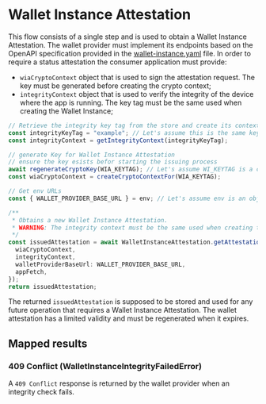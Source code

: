 # Wallet Instance Attestation

This flow consists of a single step and is used to obtain a Wallet Instance Attestation. The wallet provider must implement its endpoints based on the OpenAPI specification provided in the [wallet-instance.yaml](../../openapi/wallet-provider.yaml) file.
In order to require a status attestation the consumer application must provide:

- `wiaCryptoContext` object that is used to sign the attestation request. The key must be generated before creating the crypto context;
- `integrityContext` object that is used to verify the integrity of the device where the app is running. The key tag must be the same used when creating the Wallet Instance;

```ts
// Retrieve the integrity key tag from the store and create its context
const integrityKeyTag = "example"; // Let's assume this is the same key used when creating the Wallet Instance
const integrityContext = getIntegrityContext(integrityKeyTag);

// generate Key for Wallet Instance Attestation
// ensure the key esists befor starting the issuing process
await regenerateCryptoKey(WIA_KEYTAG); // Let's assume WI_KEYTAG is a constant string and regenerateCryptoKey is a function that regenerates the key each time it is called
const wiaCryptoContext = createCryptoContextFor(WIA_KEYTAG);

// Get env URLs
const { WALLET_PROVIDER_BASE_URL } = env; // Let's assume env is an object containing the environment variables

/**
 * Obtains a new Wallet Instance Attestation.
 * WARNING: The integrity context must be the same used when creating the Wallet Instance with the same keytag.
 */
const issuedAttestation = await WalletInstanceAttestation.getAttestation({
  wiaCryptoContext,
  integrityContext,
  walletProviderBaseUrl: WALLET_PROVIDER_BASE_URL,
  appFetch,
});
return issuedAttestation;
```

The returned `issuedAttestation` is supposed to be stored and used for any future operation that requires a Wallet Instance Attestation. The wallet attestation has a limited validity and must be regenerated when it expires.

## Mapped results

### 409 Conflict (WalletInstanceIntegrityFailedError)

A `409 Conflict` response is returned by the wallet provider when an integrity check fails.
